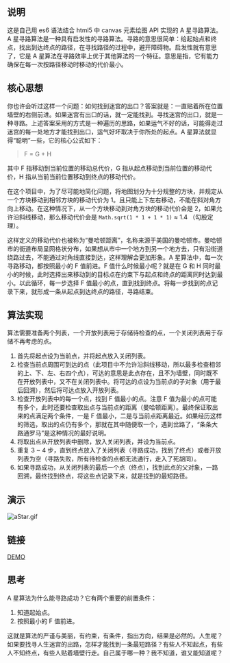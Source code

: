 ## 说明
这是自己用 es6 语法结合 html5 中 canvas 元素绘图 API 实现的 A 星寻路算法。A 星寻路算法是一种具有启发性的寻路算法。寻路的意思很简单：给起始点和终点，找出到达终点的路径，在寻找路径的过程中，避开障碍物。启发性就有意思了，它是 A 星算法在寻路效率上优于其他算法的一个特征。意思是指，它有能力确保在每一次按路径移动时移动的代价最小。

## 核心思想
你也许会听过这样一个问题：如何找到迷宫的出口？答案就是：一直贴着所在位置墙壁的右侧前进。如果迷宫有出口的话，就一定能找到。寻找迷宫的出口，就是一种寻路。上述答案采用的方式是一种遍历的思路，如果运气不好的话，可能得走过迷宫的每一处地方才能找到出口，运气好坏取决于你所处的起点。A 星算法就显得“聪明”一些，它的核心公式如下：
>F = G + H

其中 F 指移动到当前位置的移动总代价，G 指从起点移动到当前位置的移动代价，H 指从当前当前位置移动到终点的移动代价。

在这个项目中，为了尽可能地简化问题，将地图划分为十分规整的方块，并规定从一个方块移动到相邻方块的移动代价为 1。且只能上下左右移动，不能在斜对角方向上移动。在这种情况下，从一个方块移动到对角方块的移动代价会是 2，如果允许沿斜线移动，那么移动代价会是 `Math.sqrt(1 * 1 + 1 * 1)` ≈ 1.4 （勾股定理）。

这样定义的移动代价也被称为“曼哈顿距离”，名称来源于美国的曼哈顿市。曼哈顿市的街道布局呈网格状分布，如果想从市中一个地方到另一个地方去，只有沿街道绕路过去，不能通过对角线直接到达，这样理解会更加形象。A 星算法中，每一次寻路移动，都按照最小的 F 值前进。F 值什么时候最小呢？就是在 G 和 H 同时最小的时候，此时选择出来移动到的目标点在约束下与起点和终点的距离同时达到最小。以此循环，每一步选择 F 值最小的点，直到找到终点。将每一步找到的点记录下来，就形成一条从起点到达终点的路径，寻路结束。

## 算法实现
算法需要准备两个列表，一个开放列表用于存储待检查的点，一个关闭列表用于存储不再考虑的点。
1. 首先将起点设为当前点，并将起点放入关闭列表。
2. 检查当前点周围可到达的点（此项目中不允许沿斜线移动，所以最多检查相邻的上、下、左、右四个点），可达的意思是此点存在，且不为墙壁，同时既不在开放列表中，又不在关闭列表中。将可达的点设为当前点的子对象（用于最后回溯），然后将可达点放入开放列表。
3. 检查开放列表中的每一个点，找到 F 值最小的点。注意 F 值为最小的点可能有多个，此时还要检查取出点与当前点的距离（曼哈顿距离）。最终保证取出来的点满足两个条件，一是 F 值最小，二是与当前点距离最近。如果经历这样的筛选，取出的点仍有多个，那就在其中随便取一个，遇到岔路了，“条条大路通罗马”是这种情况的最好说明。
4. 将取出点从开放列表中删除，放入关闭列表，并设为当前点。
5. 重复 3 ~ 4 步，直到终点放入了关闭列表（寻路成功，找到了终点）或者开放列表为空（寻路失败，所有待检查的点都无法通行，走入了死胡同）。
6. 如果寻路成功，从关闭列表的最后一个点（终点），找到此点的父对象，一路回溯，最终找到终点，将这些点记录下来，就是找到的最短路径。

## 演示
![aStar.gif][1]

## 链接
[DEMO][2]

## 思考
A 星算法为什么能寻路成功？它有两个重要的前置条件：
1. 知道起始点。
2. 按照最小的 F 值前进。

这就是算法的严谨与美丽，有约束，有条件，指出方向，结果是必然的。人生呢？如果要找寻人生迷宫的出路，怎样才能找到一条最短路径？有些人不知起点，有些人不知终点，有些人贴着墙壁行走。自己属于哪一种？我不知道，谁又能知道呢？


  [1]: http://www.chunqiuyiyu.com/usr/uploads/2017/06/1597142813.gif
  [2]: http://www.chunqiuyiyu.com/usr/uploads/demos/astar/index.html
